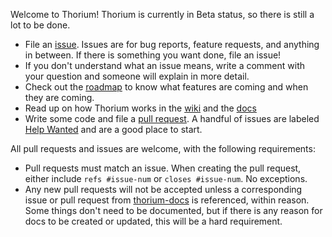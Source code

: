 Welcome to Thorium! Thorium is currently in Beta status, so there is still a lot to be done. 

* File an [issue](https://github.com/Thorium-Sim/thorium/issues). Issues are for bug reports, feature requests, and anything in between. If there is something you want done, file an issue!
* If you don't understand what an issue means, write a comment with your question and someone will explain in more detail.
* Check out the [roadmap](https://github.com/Thorium-Sim/thorium/projects/2) to know what features are coming and when they are coming.
* Read up on how Thorium works in the [wiki](https://github.com/Thorium-Sim/thorium/wiki) and the [docs](https://thoriumsim.com)
* Write some code and file a [pull request](https://github.com/Thorium-Sim/thorium/pulls). A handful of issues are labeled [Help Wanted](https://github.com/Thorium-Sim/thorium/issues?q=is%3Aissue+is%3Aopen+label%3A%22help+wanted%22) and are a good place to start.

All pull requests and issues are welcome, with the following requirements:

* Pull requests must match an issue. When creating the pull request, either include `refs #issue-num` or `closes #issue-num`. No exceptions. 
* Any new pull requests will not be accepted unless a corresponding issue or pull request from [thorium-docs](https://github.com/Thorium-Sim/thorium-docs) is referenced, within reason. Some things don't need to be documented, but if there is any reason for docs to be created or updated, this will be a hard requirement.
 
